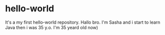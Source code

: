 # hello-world
It's a my first hello-world repository.
Hallo bro. I'm Sasha and i start to learn Java then i was 35 y.o.
I'm 35 yeard old now)

